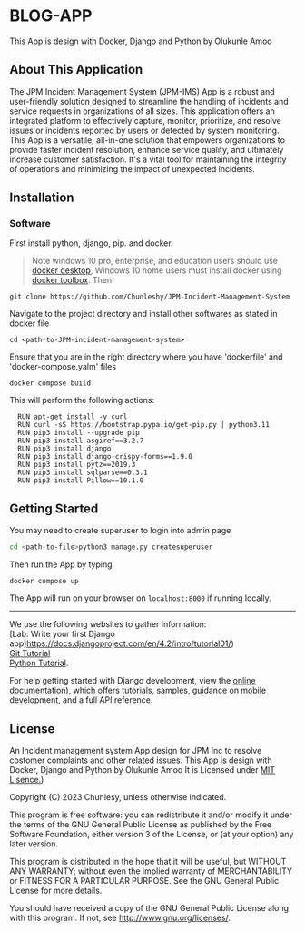 # BLOG-APP
This App is design with Docker, Django and Python by Olukunle Amoo
## About This Application
The JPM Incident Management System (JPM-IMS) App is a robust and user-friendly solution designed to streamline the handling of incidents and service requests in organizations of all sizes. This application offers an integrated platform to effectively capture, monitor, prioritize, and resolve issues or incidents reported by users or detected by system monitoring.
This App is a versatile, all-in-one solution that empowers organizations to provide faster incident resolution, enhance service quality, and ultimately increase customer satisfaction. It's a vital tool for maintaining the integrity of operations and minimizing the impact of unexpected incidents.


## Installation

### Software
First install python, django, pip. and docker.

> Note windows 10 pro, enterprise, and education users should use [docker desktop](https://docs.docker.com/docker-for-windows/install/), Windows 10 home users must install docker using [docker toolbox](https://docs.docker.com/toolbox/toolbox_install_windows/). 
Then:

```
git clone https://github.com/Chunleshy/JPM-Incident-Management-System
```
Navigate to the project directory and install other softwares as stated in docker file
```
cd <path-to-JPM-incident-management-system>
```
Ensure that you are in the right directory where you have 'dockerfile' and 'docker-compose.yalm' files
```
docker compose build

```
This will perform the following actions:
```
  RUN apt-get install -y curl
  RUN curl -sS https://bootstrap.pypa.io/get-pip.py | python3.11
  RUN pip3 install --upgrade pip
  RUN pip3 install asgiref==3.2.7
  RUN pip3 install django
  RUN pip3 install django-crispy-forms==1.9.0
  RUN pip3 install pytz==2019.3
  RUN pip3 install sqlparse==0.3.1
  RUN pip3 install Pillow==10.1.0
```

## Getting Started
You may need to create superuser to login into admin page 
```bash
cd <path-to-file>python3 manage.py createsuperuser
```
Then run the App by typing
```
docker compose up
```
The App will run on your browser on ```localhost:8000``` if running locally.


***************
We use the following websites to gather information:<br>
[Lab: Write your first Django app]https://docs.djangoproject.com/en/4.2/intro/tutorial01/)<br> 
[Git Tutorial](https://www.githubtutorial.com)<br>
[Python Tutorial](https://www.pythontutorial.com). <br>


For help getting started with Django development, view the
[online documentation](https://docs.djangoproject.com/en/4.2/)), which offers tutorials,
samples, guidance on mobile development, and a full API reference.


## License
An Incident management system App design for JPM Inc to resolve costomer complaints and other related issues. This App is design with Docker, Django and Python by Olukunle Amoo
It is Licensed under [MIT Lisence.](https://github.com/Chunleshy/DevDiaries/blob/main/LICENSE))

Copyright (C) 2023 Chunlesy, unless otherwise indicated.

This program is free software: you can redistribute it and/or modify
it under the terms of the GNU General Public License as published by
the Free Software Foundation, either version 3 of the License, or
(at your option) any later version.

This program is distributed in the hope that it will be useful,
but WITHOUT ANY WARRANTY; without even the implied warranty of
MERCHANTABILITY or FITNESS FOR A PARTICULAR PURPOSE.  See the
GNU General Public License for more details.

You should have received a copy of the GNU General Public License
along with this program.  If not, see <http://www.gnu.org/licenses/>.
